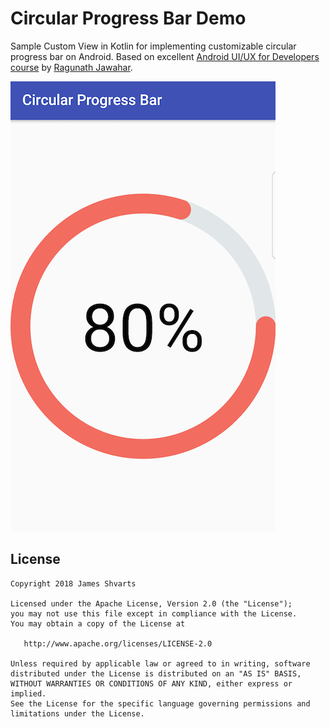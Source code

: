 # Circular Progress Bar Demo

Sample Custom View in Kotlin for implementing customizable circular progress bar on Android. Based on excellent [Android UI/UX for Developers course](https://www.udemy.com/android-ui-ux/) by [Ragunath Jawahar](https://github.com/ragunathjawahar).

![Screenshot](screenshot.png?raw=true)

## License

    Copyright 2018 James Shvarts

    Licensed under the Apache License, Version 2.0 (the "License");
    you may not use this file except in compliance with the License.
    You may obtain a copy of the License at

       http://www.apache.org/licenses/LICENSE-2.0

    Unless required by applicable law or agreed to in writing, software
    distributed under the License is distributed on an "AS IS" BASIS,
    WITHOUT WARRANTIES OR CONDITIONS OF ANY KIND, either express or implied.
    See the License for the specific language governing permissions and
    limitations under the License.

